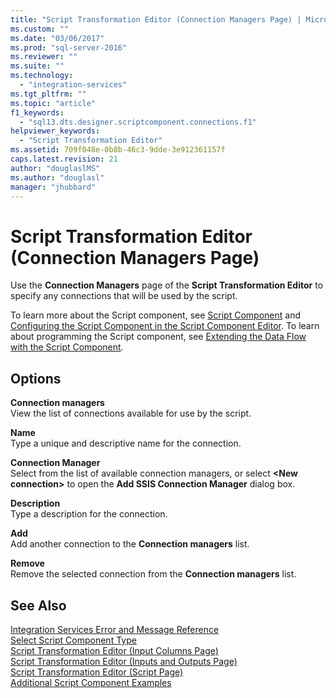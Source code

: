 ```yaml
---
title: "Script Transformation Editor (Connection Managers Page) | Microsoft Docs"
ms.custom: ""
ms.date: "03/06/2017"
ms.prod: "sql-server-2016"
ms.reviewer: ""
ms.suite: ""
ms.technology: 
  - "integration-services"
ms.tgt_pltfrm: ""
ms.topic: "article"
f1_keywords: 
  - "sql13.dts.designer.scriptcomponent.connections.f1"
helpviewer_keywords: 
  - "Script Transformation Editor"
ms.assetid: 709f048e-0b8b-46c3-9dde-3e912361157f
caps.latest.revision: 21
author: "douglaslMS"
ms.author: "douglasl"
manager: "jhubbard"
---
```

# Script Transformation Editor (Connection Managers Page)
  Use the **Connection Managers** page of the **Script Transformation Editor** to specify any connections that will be used by the script.  
  
 To learn more about the Script component, see [Script Component](../../../integration-services/data-flow/transformations/script-component.md) and [Configuring the Script Component in the Script Component Editor](../../../integration-services/extending-packages-scripting/data-flow-script-component/configuring-the-script-component-in-the-script-component-editor.md). To learn about programming the Script component, see [Extending the Data Flow with the Script Component](../../../integration-services/extending-packages-scripting/data-flow-script-component/extending-the-data-flow-with-the-script-component.md).  
  
## Options  
 **Connection managers**  
 View the list of connections available for use by the script.  
  
 **Name**  
 Type a unique and descriptive name for the connection.  
  
 **Connection Manager**  
 Select from the list of available connection managers, or select **\<New connection>** to open the **Add SSIS Connection Manager** dialog box.  
  
 **Description**  
 Type a description for the connection.  
  
 **Add**  
 Add another connection to the **Connection managers** list.  
  
 **Remove**  
 Remove the selected connection from the **Connection managers** list.  
  
## See Also  
 [Integration Services Error and Message Reference](../../../integration-services/integration-services-error-and-message-reference.md)   
 [Select Script Component Type](../../../integration-services/data-flow/transformations/select-script-component-type.md)   
 [Script Transformation Editor &#40;Input Columns Page&#41;](../../../integration-services/data-flow/transformations/script-transformation-editor-input-columns-page.md)   
 [Script Transformation Editor &#40;Inputs and Outputs Page&#41;](../../../integration-services/data-flow/transformations/script-transformation-editor-inputs-and-outputs-page.md)   
 [Script Transformation Editor &#40;Script Page&#41;](../../../integration-services/data-flow/transformations/script-transformation-editor-script-page.md)   
 [Additional Script Component Examples](../../../integration-services/extending-packages-scripting-data-flow-script-component-examples/additional-script-component-examples.md)  
  
  